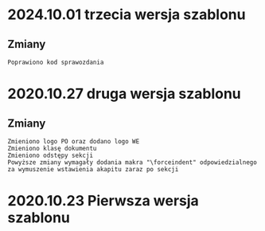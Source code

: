 # 2024.10.01 trzecia wersja szablonu #
## Zmiany ##
	Poprawiono kod sprawozdania
# 2020.10.27 druga wersja szablonu #
## Zmiany ##
    Zmieniono logo PO oraz dodano logo WE
    Zmieniono klasę dokumentu
    Zmieniono odstępy sekcji 
    Powyższe zmiany wymagały dodania makra "\forceindent" odpowiedzialnego za wymuszenie wstawienia akapitu zaraz po sekcji

# 2020.10.23 Pierwsza wersja szablonu #
